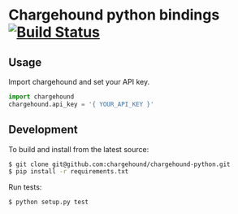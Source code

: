 # Chargehound python bindings [![Build Status](https://travis-ci.org/chargehound/chargehound-python.png?branch=master)](https://travis-ci.org/chargehound/chargehound-python)

<!-- ## Installation

`pip install chargehound` -->

## Usage

Import chargehound and set your API key.

```python
import chargehound
chargehound.api_key = '{ YOUR_API_KEY }'
```

<!-- ## Resources

[Disputes](https://www.chargehound.com/docs/?python#disputes) -->

## Development

To build and install from the latest source:

```bash
$ git clone git@github.com:chargehound/chargehound-python.git
$ pip install -r requirements.txt
```

Run tests:

```bash
$ python setup.py test
```
